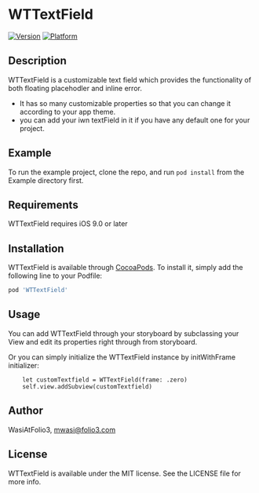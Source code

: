 # WTTextField

[![Version](https://img.shields.io/cocoapods/v/WTTextField.svg?style=flat)](https://cocoapods.org/pods/WTTextField)
[![Platform](https://img.shields.io/cocoapods/p/WTTextField.svg?style=flat)](https://cocoapods.org/pods/WTTextField)

## Description
WTTextField is a customizable text field which provides the functionality of both floating placehodler and inline error.
 - It has so many customizable properties so that you can change it according to your app theme.
 - you can add your iwn textField in it if you have any default one for your project.

## Example

To run the example project, clone the repo, and run `pod install` from the Example directory first.

## Requirements
WTTextField requires iOS 9.0 or later

## Installation

WTTextField is available through [CocoaPods](https://cocoapods.org). To install
it, simply add the following line to your Podfile:

```ruby
pod 'WTTextField'
```

## Usage 
You can add WTTextField through your storyboard by subclassing your View and edit its properties right through from storyboard.


Or you can simply initialize the WTTextField instance by initWithFrame initializer:
        
        let customTextfield = WTTextField(frame: .zero)
        self.view.addSubview(customTextfield)
        
        

## Author

WasiAtFolio3, mwasi@folio3.com

## License

WTTextField is available under the MIT license. See the LICENSE file for more info.
